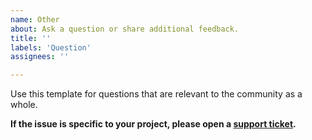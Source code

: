 ```yaml
---
name: Other
about: Ask a question or share additional feedback.
title: ''
labels: 'Question'
assignees: ''

---
```


Use this template for questions that are relevant to the community as a whole.

**If the issue is specific to your project, please open a [support ticket](https://www.telerik.com/account/support-tickets).**